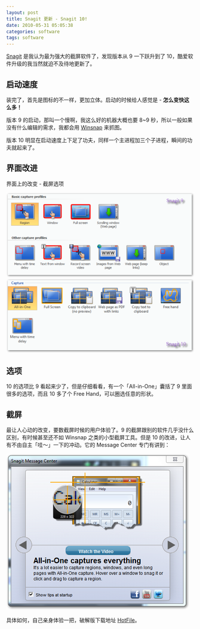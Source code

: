 ```yaml
---
layout: post
title: Snagit 更新 - Snagit 10!
date: 2010-05-31 05:05:38
categories: software
tags: software
---
```


[Snagit](https://www.techsmith.com/snagit.html) 是我认为最为强大的截屏软件了，发现版本从 9 一下跃升到了 10，酷爱软件升级的我当然就迫不及待地更新了。

## 启动速度

装完了，首先是图标的不一样，更加立体。启动的时候给人感觉是 - **怎么变快这么多！**

版本 9 的启动，那叫一个慢啊，我这么好的机器大概也要 8~9 秒，所以一般如果没有什么编辑的需求，我都会用 [Winsnap](http://www.ntwind.com/software/winsnap.html) 来抓图。

版本 10 明显在启动速度上下足了功夫，同样一个主进程加三个子进程，瞬间的功夫就起来了。

## 界面改进

界面上的改变 - 截屏选项

![](/images/posts/snagit9_capture_options.png)
![](/images/posts/snagit10_capture_options.png)

## 选项

10 的选项比 9 看起来少了，但是仔细看看，有一个「All-in-One」囊括了 9 里面很多的选项，而且 10 多了个 Free Hand，可以圈选任意的形状。

## 截屏

最让人心动的改变，要数截屏时候的用户体验了。9 的截屏跟别的软件几乎没什么区别，有时候甚至还不如 Winsnap 之类的小型截屏工具。但是 10 的改进，让人有不由自主「哇～」一下的冲动。它的 Message Center 专门有讲到：

![](/images/posts/snagit10_message_center_aio.png)

具体如何，自己亲身体验一把，破解版下载地址 [HotFile](http://hotfile.com/dl/42671686/113199c/Techsmith.SnagIt.v10.0.0.Incl.Keymaker-ZWT.rar.html)。
